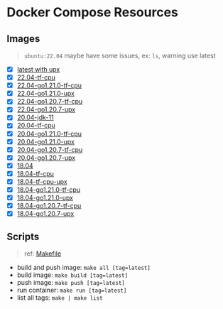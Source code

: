 # Docker Compose Resources

## Images

>`ubuntu:22.04` maybe have some issues, ex: `ls`, warning use latest

- [x] [latest with upx](./latest/Dockerfile)
- [x] [22.04-tf-cpu](./22.04-tf-cpu/Dockerfile)
- [x] [22.04-go1.21.0-tf-cpu](22.04-go1.21.0-tf-cpu/Dockerfile)
- [x] [22.04-go1.21.0-upx](22.04-go1.21.0-upx/Dockerfile)
- [x] [22.04-go1.20.7-tf-cpu](22.04-go1.20.7-tf-cpu/Dockerfile)
- [x] [22.04-go1.20.7-upx](22.04-go1.20.7-upx/Dockerfile)
- [x] [20.04-jdk-11](./20.04-jdk-11/Dockerfile)
- [x] [20.04-tf-cpu](./20.04-tf-cpu/Dockerfile)
- [x] [20.04-go1.21.0-tf-cpu](20.04-go1.21.0-tf-cpu/Dockerfile)
- [x] [20.04-go1.21.0-upx](20.04-go1.21.0-upx/Dockerfile)
- [x] [20.04-go1.20.7-tf-cpu](20.04-go1.20.7-tf-cpu/Dockerfile)
- [x] [20.04-go1.20.7-upx](20.04-go1.20.7-upx/Dockerfile)
- [x] [18.04](./18.04/Dockerfile)
- [x] [18.04-tf-cpu](./18.04-tf-cpu/Dockerfile)
- [x] [18.04-tf-cpu-upx](./18.04-tf-cpu-upx/Dockerfile)
- [x] [18.04-go1.21.0-tf-cpu](18.04-go1.21.0-tf-cpu/Dockerfile)
- [x] [18.04-go1.21.0-upx](./18.04-go1.21.0-upx/Dockerfile)
- [x] [18.04-go1.20.7-tf-cpu](18.04-go1.20.7-tf-cpu/Dockerfile)
- [x] [18.04-go1.20.7-upx](18.04-go1.20.7-upx/Dockerfile)

## Scripts

>ref: [Makefile](./Makefile)

- build and push image: `make all [tag=latest]`
- build image: `make build [tag=latest]`
- push image: `make push [tag=latest]`
- run container: `make run [tag=latest]`
- list all tags: `make | make list`
